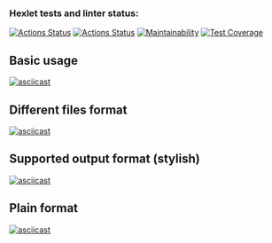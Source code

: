 ### Hexlet tests and linter status:
[![Actions Status](https://github.com/khooj/frontend-project-46/workflows/hexlet-check/badge.svg)](https://github.com/khooj/frontend-project-46/actions)
[![Actions Status](https://github.com/khooj/frontend-project-46/workflows/nodejs/badge.svg)](https://github.com/khooj/frontend-project-46/actions)
[![Maintainability](https://api.codeclimate.com/v1/badges/d8ef3cdb476efae84825/maintainability)](https://codeclimate.com/github/khooj/frontend-project-46/maintainability)
[![Test Coverage](https://api.codeclimate.com/v1/badges/d8ef3cdb476efae84825/test_coverage)](https://codeclimate.com/github/khooj/frontend-project-46/test_coverage)

## Basic usage
[![asciicast](https://asciinema.org/a/RESUDcmBWRu4HAovomz3p6huh.svg)](https://asciinema.org/a/RESUDcmBWRu4HAovomz3p6huh)

## Different files format
[![asciicast](https://asciinema.org/a/KVNImwzXhPSuTTi1SgkoplW3u.svg)](https://asciinema.org/a/KVNImwzXhPSuTTi1SgkoplW3u)

## Supported output format (stylish)
[![asciicast](https://asciinema.org/a/C4K1lpS12cPHdOg2d6xLiViqD.svg)](https://asciinema.org/a/C4K1lpS12cPHdOg2d6xLiViqD)

## Plain format
[![asciicast](https://asciinema.org/a/SlrEPTdbbrPCQ8qwDvyfJQj2X.svg)](https://asciinema.org/a/SlrEPTdbbrPCQ8qwDvyfJQj2X)
